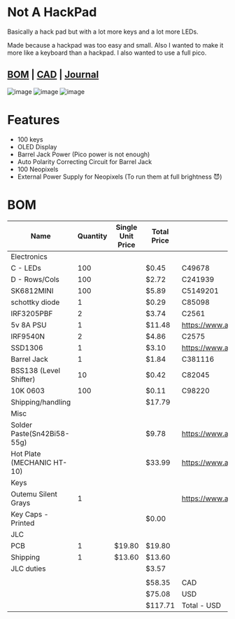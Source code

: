 # Not A HackPad

Basically a hack pad but with a lot more keys and a lot more LEDs. 

Made because a hackpad was too easy and small. Also I wanted to make it more like a keyboard than a hackpad. I also wanted to use a full pico.

## [BOM](https://docs.google.com/spreadsheets/d/1KeP3WG9XhRpOmTjCqM3hqRnjlMIbq6JLI_i9ZYCvpQc/edit?usp=sharing) | [CAD](https://cad.onshape.com/documents/e09ff01002204229131d6eeb/w/d4ffe006ec67723c6fe73dd8/e/5404e0c7dee7a93a5d70d53f) | [Journal](https://github.com/RunTheBot/NotAHackPad/blob/main/journal.md)

![image](https://hc-cdn.hel1.your-objectstorage.com/s/v3/f2d12adf2dd8d2c5410d7742ce670fa7a0d015b8_image.png)
![image](https://hc-cdn.hel1.your-objectstorage.com/s/v3/e4419d36a5dcb26c27e8058150020da9df8670d5_image.png)
![image](https://hc-cdn.hel1.your-objectstorage.com/s/v3/e38bd65cd81cb741fee232a9d774f51cc142aea5_image.png)

# Features
- 100 keys
- OLED Display
- Barrel Jack Power (Pico power is not enough)
- Auto Polarity Correcting Circuit for Barrel Jack
- 100 Neopixels
- External Power Supply for Neopixels (To run them at full brightness 😈)

# BOM

| Name                       | Quantity | Single Unit Price | Total Price | URL/LCSC                                              |   |                  |
|----------------------------|----------|-------------------|-------------|-------------------------------------------------------|---|------------------|
| Electronics                |          |                   |             |                                                       |   |                  |
| C - LEDs                   | 100      |                   | $0.45       | C49678                                                |   |                  |
| D - Rows/Cols              | 100      |                   | $2.72       | C241939                                               |   |                  |
| SK6812MINI                 | 100      |                   | $5.89       | C5149201                                              |   |                  |
| schottky diode             | 1        |                   | $0.29       | C85098                                                |   |                  |
| IRF3205PBF                 | 2        |                   | $3.74       | C2561                                                 |   |                  |
| 5v 8A PSU                  | 1        |                   | $11.48      | https://www.aliexpress.com/item/4000521124523.html    |   |                  |
| IRF9540N                   | 2        |                   | $4.86       | C2575                                                 |   |                  |
| SSD1306                    | 1        |                   | $3.10       | https://www.aliexpress.com/item/1005005301005280.html |   |                  |
| Barrel Jack                | 1        |                   | $1.84       | C381116                                               |   |                  |
| BSS138 (Level Shifter)     | 10       |                   | $0.42       | C82045                                                |   |                  |
| 10K 0603                   | 100      |                   | $0.11       | C98220                                                |   |                  |
| Shipping/handling          |          |                   | $17.79      |                                                       |   |                  |
| Misc                       |          |                   |             |                                                       |   |                  |
| Solder Paste(Sn42Bi58-55g) |          |                   | $9.78       | https://www.aliexpress.com/item/1005006055037674.html |   |                  |
| Hot Plate (MECHANIC HT-10) |          |                   | $33.99      | https://www.aliexpress.com/item/1005007493895441.html |   |                  |
| Keys                       |          |                   |             |                                                       |   |                  |
| Outemu Silent Grays        | 1        |                   |             | https://www.aliexpress.com/item/1005007052759423.html |   | With uController |
| Key Caps - Printed         |          |                   | $0.00       |                                                       |   |                  |
| JLC                        |          |                   |             |                                                       |   |                  |
| PCB                        | 1        | $19.80            | $19.80      |                                                       |   |                  |
| Shipping                   | 1        | $13.60            | $13.60      |                                                       |   |                  |
| JLC duties                 |          |                   | $3.57       |                                                       |   |                  |
|                            |          |                   |             |                                                       |   |                  |
|                            |          |                   | $58.35      | CAD                                                   |   |                  |
|                            |          |                   | $75.08      | USD                                                   |   |                  |
|                            |          |                   | $117.71     | Total - USD                                           |   |                  |
